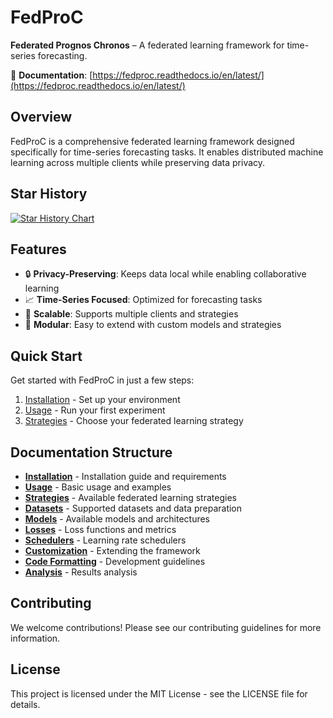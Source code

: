 # FedProC

**Federated Prognos Chronos** – A federated learning framework for time-series forecasting.

📖 **Documentation**: [https://fedproc.readthedocs.io/en/latest/](https://fedproc.readthedocs.io/en/latest/)

## Overview

FedProC is a comprehensive federated learning framework designed specifically for time-series forecasting tasks. It enables distributed machine learning across multiple clients while preserving data privacy.

## Star History

<a href="https://www.star-history.com/#nclabteam/FedProC&Timeline">
 <picture>
   <source media="(prefers-color-scheme: dark)" srcset="https://api.star-history.com/svg?repos=nclabteam/FedProC&type=Timeline&theme=dark" />
   <source media="(prefers-color-scheme: light)" srcset="https://api.star-history.com/svg?repos=nclabteam/FedProC&type=Timeline" />
   <img alt="Star History Chart" src="https://api.star-history.com/svg?repos=nclabteam/FedProC&type=Timeline" />
 </picture>
</a>

## Features

- 🔒 **Privacy-Preserving**: Keeps data local while enabling collaborative learning
- 📈 **Time-Series Focused**: Optimized for forecasting tasks
- 🚀 **Scalable**: Supports multiple clients and strategies
- 🧩 **Modular**: Easy to extend with custom models and strategies

## Quick Start

Get started with FedProC in just a few steps:

1. [Installation](docs/installation.md) - Set up your environment
2. [Usage](docs/usage.md) - Run your first experiment
3. [Strategies](docs/strategies.md) - Choose your federated learning strategy

## Documentation Structure

- **[Installation](docs/installation.md)** - Installation guide and requirements
- **[Usage](docs/usage.md)** - Basic usage and examples
- **[Strategies](docs/strategies.md)** - Available federated learning strategies
- **[Datasets](docs/datasets.md)** - Supported datasets and data preparation
- **[Models](docs/models.md)** - Available models and architectures
- **[Losses](docs/losses.md)** - Loss functions and metrics
- **[Schedulers](docs/schedulers.md)** - Learning rate schedulers
- **[Customization](docs/customization.md)** - Extending the framework
- **[Code Formatting](docs/formatting.md)** - Development guidelines
- **[Analysis](docs/analysis.md)** - Results analysis

## Contributing

We welcome contributions! Please see our contributing guidelines for more information.

## License

This project is licensed under the MIT License - see the LICENSE file for details.
